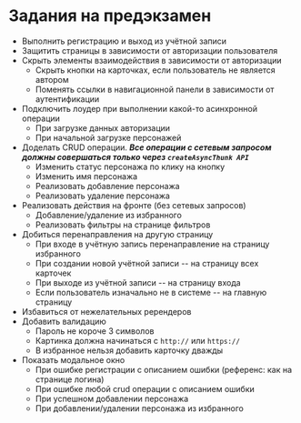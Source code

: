# Задания на предэкзамен

- Выполнить регистрацию и выход из учётной записи
- Защитить страницы в зависимости от авторизации пользователя
- Скрыть элементы взаимодействия в зависимости от авторизации
  - Скрыть кнопки на карточках, если пользователь не является автором
  - Поменять ссылки в навигационной панели в зависимости от аутентификации
- Подключить лоудер при выполнении какой-то асинхронной операции
  - При загрузке данных авторизации
  - При начальной загрузке персонажей
- Доделать CRUD операции. **_Все операции с сетевым запросом должны совершаться только через `createAsyncThunk API`_**
  - Изменить статус персонажа по клику на кнопку
  - Изменить имя персонажа
  - Реализовать добавление персонажа
  - Реализовать удаление персонажа
- Реализовать действия на фронте (без сетевых запросов)
  - Добавление/удаление из избранного
  - Реализовать фильтры на странице фильтров
- Добиться перенаправления на другую страницу
  - При входе в учётную запись перенаправление на страницу избранного
  - При создании новой учётной записи -- на страницу всех карточек
  - При выходе из учётной записи -- на страницу входа
  - Если пользователь изначально не в системе -- на главную страницу
- Избавиться от нежелательных ререндеров
- Добавить валидацию
  - Пароль не короче 3 символов
  - Картинка должна начинаться с `http://` или `https://`
  - В избранное нельзя добавить карточку дважды
- Показать модальное окно
  - При ошибке регистрации с описанием ошибки (референс: как на странице логина)
  - При ошибке любой crud операции с описанием ошибки
  - При успешном добавлении персонажа
  - При добавлении/удалении персонажа из избранного

